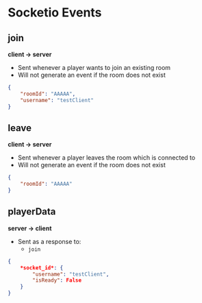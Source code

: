 # Socketio Events

## join

**client -> server**

- Sent whenever a player wants to join an existing room
- Will not generate an event if the room does not exist

```json
{
    "roomId": "AAAAA",
    "username": "testClient"
}
```


## leave

**client -> server**

- Sent whenever a player leaves the room which is connected to
- Will not generate an event if the room does not exist

```json
{
    "roomId": "AAAAA"
}
```


## playerData

**server -> client**

- Sent as a response to:
    - `join`

```json
{
    *socket_id*: {
        "username": "testClient",
        "isReady": False
    }
}
```
